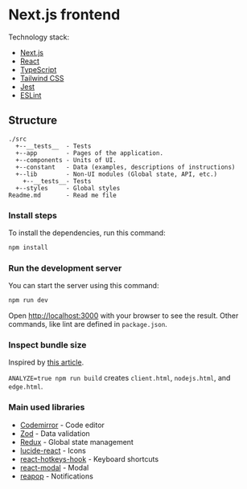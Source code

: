# Next.js frontend

Technology stack:

- [Next.js](https://nextjs.org/)
- [React](https://reactjs.org/)
- [TypeScript](https://www.typescriptlang.org/)
- [Tailwind CSS](https://tailwindcss.com/)
- [Jest](https://jestjs.io/)
- [ESLint](https://eslint.org/)

## Structure

```
./src
  +--__tests__  - Tests
  +--app        - Pages of the application.
  +--components - Units of UI.
  +--constant   - Data (examples, descriptions of instructions)
  +--lib        - Non-UI modules (Global state, API, etc.)
    +--__tests__- Tests
  +--styles     - Global styles
Readme.md       - Read me file
```

### Install steps

To install the dependencies, run this command:

```bash
npm install
```

### Run the development server

You can start the server using this command:

```bash
npm run dev
```

Open [http://localhost:3000](http://localhost:3000) with your browser to see the result.
Other commands, like lint are defined in `package.json`.

### Inspect bundle size

Inspired by [this article](https://blog.logrocket.com/how-analyze-next-js-app-bundles).

`ANALYZE=true npm run build` creates `client.html`, `nodejs.html`, and `edge.html`.

### Main used libraries

- [Codemirror](https://codemirror.net/) - Code editor
- [Zod](https://www.npmjs.com/package/zod) - Data validation
- [Redux](https://redux.js.org/) - Global state management
- [lucide-react](https://lucide.dev/guide/packages/lucide-react) - Icons
- [react-hotkeys-hook](https://www.npmjs.com/package/react-hotkeys-hook) - Keyboard shortcuts
- [react-modal](https://www.npmjs.com/package/react-modal) - Modal
- [reapop](https://www.npmjs.com/package/reapop) - Notifications
